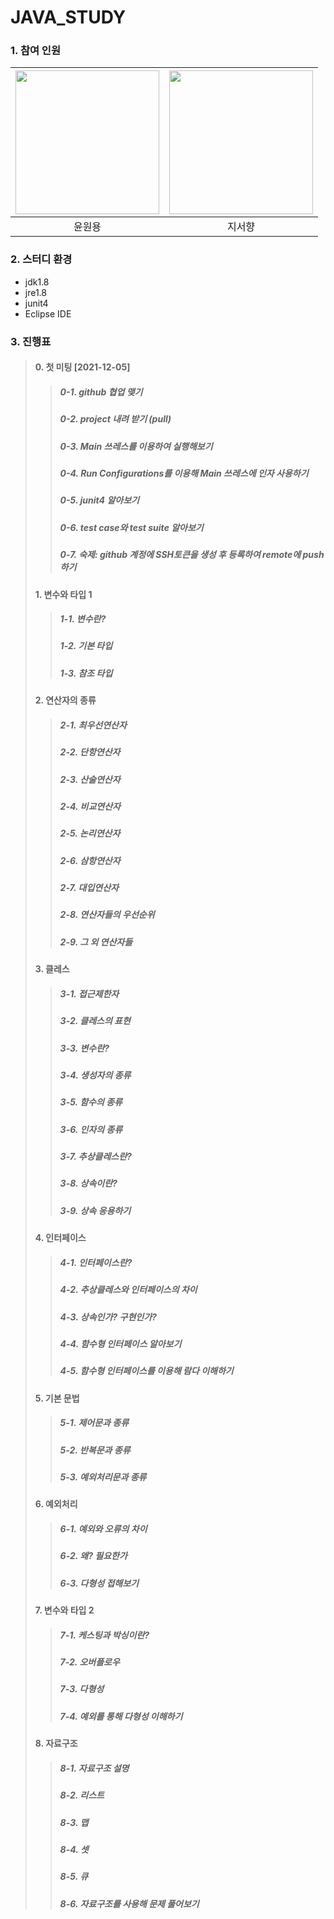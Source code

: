 # JAVA_STUDY
### 1. 참여 인원

|[<img src="https://user-images.githubusercontent.com/59129553/144731856-0de13932-cc21-44a6-8f85-e9fb195da2fd.png" width="230px;" alt=""/>](https://github.com/YunWonYong)|<img src="https://user-images.githubusercontent.com/59129553/144744436-9665b374-5b9d-4dec-8222-390308f9220b.png" width="230px;" alt=""/>|
|:---:|:---:|
|윤원용|지서향|

### 2. 스터디 환경
* jdk1.8
* jre1.8
* junit4
* Eclipse IDE
### 3. 진행표  
>#### 0. 첫 미팅 [2021-12-05]
>>##### 0-1. github 협업 맺기
>>##### 0-2. project 내려 받기 (pull)
>>##### 0-3. Main 쓰레스를 이용하여 실행해보기
>>##### 0-4. Run Configurations를 이용해 Main 쓰레스에 인자 사용하기
>>##### 0-5. junit4 알아보기
>>##### 0-6. test case와 test suite 알아보기
>>##### 0-7. 숙제: github 계정에 SSH토큰을 생성 후 등록하여 remote에 push하기
>#### 1. 변수와 타입 1
>>##### 1-1. 변수란?
>>##### 1-2. 기본 타입
>>##### 1-3. 참조 타입
>#### 2. 연산자의 종류
>>##### 2-1. 최우선연산자
>>##### 2-2. 단항연산자
>>##### 2-3. 산술연산자
>>##### 2-4. 비교연산자
>>##### 2-5. 논리연산자
>>##### 2-6. 삼항연산자
>>##### 2-7. 대입연산자
>>##### 2-8. 연산자들의 우선순위
>>##### 2-9. 그 외 연산자들
>#### 3. 클레스
>>##### 3-1. 접근제한자
>>##### 3-2. 클레스의 표현
>>##### 3-3. 변수란?
>>##### 3-4. 생성자의 종류
>>##### 3-5. 함수의 종류
>>##### 3-6. 인자의 종류
>>##### 3-7. 추상클레스란?
>>##### 3-8. 상속이란?
>>##### 3-9. 상속 응용하기
>#### 4. 인터페이스
>>##### 4-1. 인터페이스란?
>>##### 4-2. 추상클레스와 인터페이스의 차이
>>##### 4-3. 상속인가? 구현인가?
>>##### 4-4. 함수형 인터페이스 알아보기
>>##### 4-5. 함수형 인터페이스를 이용해 람다 이해하기
>#### 5. 기본 문법
>>##### 5-1. 제어문과 종류
>>##### 5-2. 반복문과 종류
>>##### 5-3. 예외처리문과 종류
>#### 6. 예외처리
>>##### 6-1. 예외와 오류의 차이
>>##### 6-2. 왜? 필요한가
>>##### 6-3. 다형성 접해보기
>#### 7. 변수와 타입 2
>>##### 7-1. 케스팅과 박싱이란?
>>##### 7-2. 오버플로우
>>##### 7-3. 다형성
>>##### 7-4. 예외를 통해 다형성 이해하기
>#### 8. 자료구조
>>##### 8-1. 자료구조 설명
>>##### 8-2. 리스트
>>##### 8-3. 맵
>>##### 8-4. 셋
>>##### 8-5. 큐
>>##### 8-6. 자료구조를 사용해 문제 풀어보기
